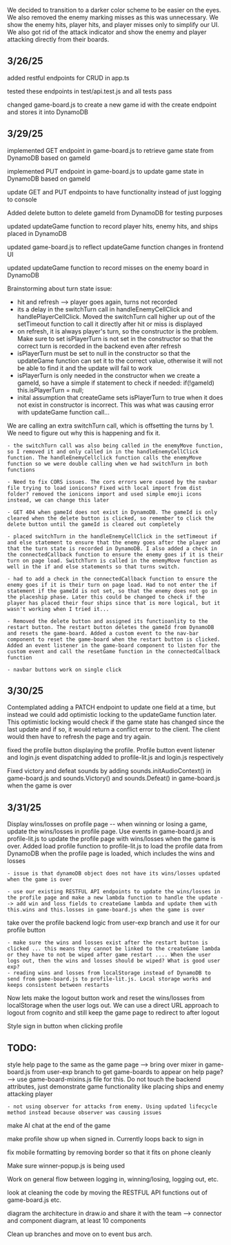 

We decided to transition to a darker color scheme to be easier on the eyes. We also removed the enemy marking misses as this was unnecessary. We show the enemy hits, player hits, and player misses only to simplify our UI. We also got rid of the attack indicator and show the enemy and player attacking directly from their boards. 

## 3/26/25

added restful endpoints for CRUD in app.ts

tested these endpoints in test/api.test.js and all tests pass

changed game-board.js to create a new game id with the create endpoint
and stores it into DynamoDB


## 3/29/25 

implemented GET endpoint in game-board.js to retrieve game state from DynamoDB based on gameId 

implemented PUT endpoint in game-board.js to update game state in DynamoDB based on gameId 

update GET and PUT endpoints to have functionality instead of just logging to console 

Added delete button to delete gameId from DynamoDB for testing purposes 

updated updateGame function to record player hits, enemy hits, and ships placed in DynamoDB  

updated game-board.js to reflect updateGame function changes in frontend UI 

updated updateGame function to record misses on the enemy board in DynamoDB 

Brainstorming about turn state issue: 
- hit and refresh --> player goes again, turns not recorded 
- its a delay in the switchTurn call in handleEnemyCellClick and handlePlayerCellClick. Moved the switchTurn call higher up out of the setTimeout function to call it directly after hit or miss is displayed 
- on refresh, it is always player's turn, so the constructor is the problem. Make sure to set isPlayerTurn is not set in the constructor so that the correct turn is recorded in the backend even after refresh
- isPlayerTurn must be set to null in the constructor so that the updateGame function can set it to the correct value, otherwise it will not be able to find it and the update will fail to work 
- isPlayerTurn is only needed in the constructor when we create a gameId, so have a simple if statement to check if needed: if(!gameId) this.isPlayerTurn = null; 
- inital assumption that createGame sets isPlayerTurn to true when it does not exist in constructor is incorrect. This was what was causing error with updateGame function call... 


We are calling an extra switchTurn call, which is offsetting the turns by 1. We need to figure out why this is happening and fix it.  

    - the switchTurn call was also being called in the enemyMove function, so I removed it and only called in in the handleEnemyCellClick function. The handleEnemyCellclick function calls the enemyMove function so we were double calling when we had switchTurn in both functions 

    - Need to fix CORS issues. The cors errors were caused by the navbar file trying to load ionicons? Fixed with local import from dist folder? removed the ionicons import and used simple emoji icons instead, we can change this later

    - GET 404 when gameId does not exist in DynamoDB. The gameId is only cleared when the delete button is clicked, so remember to click the delete button until the gameId is cleared out completely  

    - placed switchTurn in the handleEnemyCellClick in the setTimeout if and else statement to ensure that the enemy goes after the player and that the turn state is recorded in DynamoDB. I also added a check in the connectedCallback function to ensure the enemy goes if it is their turn on page load. SwitchTurn is called in the enemyMove function as well in the if and else statements so that turns switch. 

    - had to add a check in the connectedCallback function to ensure the enemy goes if it is their turn on page load. Had to not enter the if statement if the gameId is not set, so that the enemy does not go in the placeship phase. Later this could be changed to check if the player has placed their four ships since that is more logical, but it wasn't working when I tried it... 

    - Removed the delete button and assigned its functioanlity to the restart button. The restart button deletes the gameId from DynamoDB and resets the game-board. Added a custom event to the nav-bar component to reset the game-board when the restart button is clicked. Added an event listener in the game-board component to listen for the custom event and call the resetGame function in the connectedCallback function 

    - navbar buttons work on single click

## 3/30/25 

Contemplated adding a PATCH endpoint to update one field at a time, but instead we could add optimistic locking to the updateGame function later. This optimistic locking would check if the game state has changed since the last update and if so, it would return a conflict error to the client. The client would then have to refresh the page and try again. 

fixed the profile button displaying the profile. Profile button event listener and login.js event dispatching added to profile-lit.js and login.js respectively

 

Fixed victory and defeat sounds by adding sounds.initAudioContext() in game-board.js and sounds.Victory() and sounds.Defeat() in game-board.js when the game is over 

## 3/31/25 

Display wins/losses on profile page -- when winning or losing a game, update the wins/losses in profile page. Use events in game-board.js and profile-lit.js to update the profile page with wins/losses when the game is over. Added load profile function to profile-lit.js to load the profile data from DynamoDB when the profile page is loaded, which includes the wins and losses 

    - issue is that dynamoDB object does not have its wins/losses updated when the game is over 

    - use our existing RESTFUL API endpoints to update the wins/losses in the profile page and make a new lambda function to handle the update --> add win and loss fields to createGame lambda and update them with this.wins and this.losses in game-board.js when the game is over
    


take over the profile backend logic from user-exp branch and use it for our profile button 

    - make sure the wins and losses exist after the restart button is clicked ... this means they cannot be linked to the createGame lambda or they have to not be wiped after game restart .... When the user logs out, then the wins and losses should be wiped? What is good user exp? 
    - reading wins and losses from localStorage instead of DynamoDB to send from game-board.js to profile-lit.js. Local storage works and keeps consistent between restarts 

Now lets make the logout button work and reset the wins/losses from localStorage when the user logs out. We can use a direct URL approach to logout from cognito and still keep the game page to redirect to after logout 

Style sign in button when clicking profile 

## TODO: 


style help page to the same as the game page --> bring over mixer in game-board.js from user-exp branch to get game-boards to appear on help page? --> use game-board-mixins.js file for this. Do not touch the backend attributes, just demonstrate game functionality like placing ships and enemy attacking player 

    - not using observer for attacks from enemy. Using updated lifecycle method instead because observer was causing issues 

make AI chat at the end of the game 

make profile show up when signed in. Currently loops back to sign in 


fix mobile formatting by removing border so that it fits on phone cleanly 

Make sure winner-popup.js is being used 

Work on general flow between logging in, winning/losing, logging out, etc. 

look at cleaning the code by moving the RESTFUL API functions out of game-board.js etc. 

diagram the architecture in draw.io and share it with the team --> connector and component diagram, at least 10 components 

Clean up branches and move on to event bus arch. 
